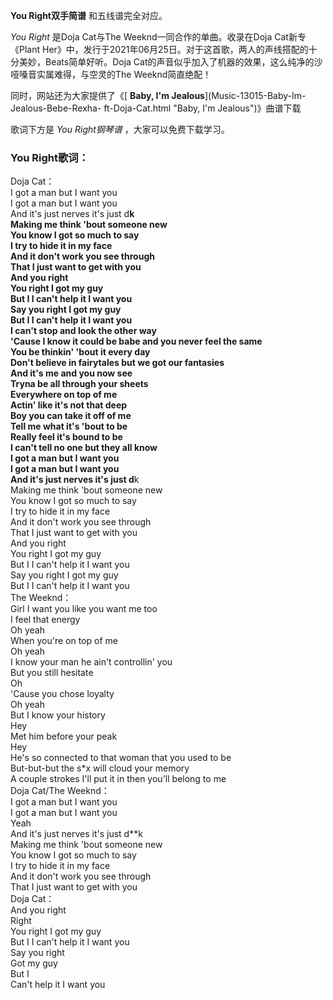 

**You Right双手简谱** 和五线谱完全对应。

_You Right_ 是Doja Cat与The Weeknd一同合作的单曲。收录在Doja Cat新专《Plant
Her》中，发行于2021年06月25日。对于这首歌，两人的声线搭配的十分美妙，Beats简单好听。Doja
Cat的声音似乎加入了机器的效果，这么纯净的沙哑嗓音实属难得，与空灵的The Weeknd简直绝配！

同时，网站还为大家提供了《[ **Baby, I'm Jealous**](Music-13015-Baby-Im-Jealous-Bebe-Rexha-
ft-Doja-Cat.html "Baby, I'm Jealous")》曲谱下载

歌词下方是 _You Right钢琴谱_ ，大家可以免费下载学习。

### You Right歌词：

Doja Cat：  
I got a man but I want you  
I got a man but I want you  
And it's just nerves it's just d**k  
Making me think 'bout someone new  
You know I got so much to say  
I try to hide it in my face  
And it don't work you see through  
That I just want to get with you  
And you right  
You right I got my guy  
But I I can't help it I want you  
Say you right I got my guy  
But I I can't help it I want you  
I can't stop and look the other way  
'Cause I know it could be babe and you never feel the same  
You be thinkin' 'bout it every day  
Don't believe in fairytales but we got our fantasies  
And it's me and you now see  
Tryna be all through your sheets  
Everywhere on top of me  
Actin' like it's not that deep  
Boy you can take it off of me  
Tell me what it's 'bout to be  
Really feel it's bound to bе  
I can't tell no one but they all know  
I got a man but I want you  
I got a man but I want you  
And it's just nеrves it's just d**k  
Making me think 'bout someone new  
You know I got so much to say  
I try to hide it in my face  
And it don't work you see through  
That I just want to get with you  
And you right  
You right I got my guy  
But I I can't help it I want you  
Say you right I got my guy  
But I I can't help it I want you  
The Weeknd：  
Girl I want you like you want me too  
I feel that energy  
Oh yeah  
When you're on top of me  
Oh yeah  
I know your man he ain't controllin' you  
But you still hesitate  
Oh  
'Cause you chose loyalty  
Oh yeah  
But I know your history  
Hey  
Met him before your peak  
Hey  
He's so connected to that woman that you used to be  
But-but-but the s*x will cloud your memory  
A couple strokes I'll put it in then you'll belong to me  
Doja Cat/The Weeknd：  
I got a man but I want you  
I got a man but I want you  
Yeah  
And it's just nerves it's just d**k  
Making me think 'bout someone new  
You know I got so much to say  
I try to hide it in my face  
And it don't work you see through  
That I just want to get with you  
Doja Cat：  
And you right  
Right  
You right I got my guy  
But I I can't help it I want you  
Say you right  
Got my guy  
But I  
Can't help it I want you

